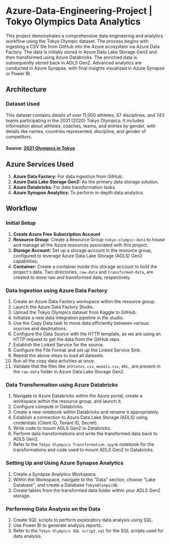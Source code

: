 # Azure-Data-Engineering-Project | Tokyo Olympics Data Analytics

This project demonstrates a comprehensive data engineering and analytics workflow using the Tokyo Olympic dataset. The process begins with ingesting a CSV file from GitHub into the Azure ecosystem via Azure Data Factory. The data is initially stored in Azure Data Lake Storage Gen2 and then transformed using Azure Databricks. The enriched data is subsequently stored back in ADLS Gen2. Advanced analytics are conducted in Azure Synapse, with final insights visualized in Azure Synapse or Power BI.

## Architecture

### Dataset Used
This dataset contains details of over 11,000 athletes, 47 disciplines, and 743 teams participating in the 2021 (2020) Tokyo Olympics. It includes information about athletes, coaches, teams, and entries by gender, with details like names, countries represented, discipline, and gender of competitors.

#### Source: [2021 Olympics in Tokyo](https://www.kaggle.com/datasets/arjunprasadsarkhel/2021-olympics-in-tokyo)

## Azure Services Used
1. **Azure Data Factory:** For data ingestion from GitHub.
2. **Azure Data Lake Storage Gen2:** As the primary data storage solution.
3. **Azure Databricks:** For data transformation tasks.
4. **Azure Synapse Analytics:** To perform in-depth data analytics.


## Workflow

### Initial Setup
1. **Create Azure Free Subscription Account**
2. **Resource Group:** Create a Resource Group `tokyo-olympic-data` to house and manage all the Azure resources associated with this project.
3. **Storage Account:** Set up a storage account in the resource group, configured to leverage Azure Data Lake Storage (ADLS) Gen2 capabilities.
4. **Container:** Create a container inside this storage account to hold the project's data. Two directories, `raw-data` and `transformed-data`, are created to store raw and transformed data, respectively.

### Data Ingestion using Azure Data Factory
1. Create an Azure Data Factory workspace within the resource group.
2. Launch the Azure Data Factory Studio.
3. Upload the Tokyo Olympics dataset from Kaggle to GitHub.
4. Initialize a new data integration pipeline in the studio.
5. Use the Copy Data task to move data efficiently between various sources and destinations.
6. Configure the Data Source with the HTTP template, as we are using an HTTP request to get the data from the GitHub repo.
7. Establish the Linked Service for the source.
8. Configure the File Format and set up the Linked Service Sink.
9. Repeat the above steps to load all datasets.
10. Run all the copy data activities at once.
11. Validate that the files like `athletes.csv`, `medals.csv`, etc., are present in the `raw-data` folder in Azure Data Lake Storage Gen2.

### Data Transformation using Azure Databricks
1. Navigate to Azure Databricks within the Azure portal, create a workspace within the resource group, and launch it.
2. Configure compute in Databricks.
3. Create a new notebook within Databricks and rename it appropriately.
4. Establish a connection to Azure Data Lake Storage (ADLS) using credentials (Client ID, Tenant ID, Secret).
5. Write code to mount ADLS Gen2 to Databricks.
6. Perform data transformations and write the transformed data back to ADLS Gen2.
7. Refer to the `Tokyo Olympics Transformation.ipynb` notebook for the transformations and code used to mount ADLS Gen2 to Databricks.

### Setting Up and Using Azure Synapse Analytics
1. Create a Synapse Analytics Workspace.
2. Within the Workspace, navigate to the "Data" section, choose "Lake Database", and create a Database `TokyoOlympicDB`.
3. Create tables from the transformed data folder within your ADLS Gen2 storage.

### Performing Data Analysis on the Data
1. Create SQL scripts to perform exploratory data analysis using SQL.
2. Use Power BI to generate analysis reports.
3. Refer to the `Tokyo Olympics SQL script.sql` for the SQL scripts used for data analysis.
